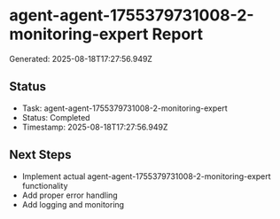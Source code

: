 # agent-agent-1755379731008-2-monitoring-expert Report

Generated: 2025-08-18T17:27:56.949Z

## Status
- Task: agent-agent-1755379731008-2-monitoring-expert
- Status: Completed
- Timestamp: 2025-08-18T17:27:56.949Z

## Next Steps
- Implement actual agent-agent-1755379731008-2-monitoring-expert functionality
- Add proper error handling
- Add logging and monitoring
